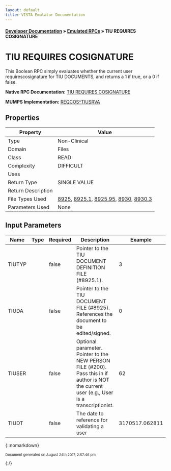 ```yaml
---
layout: default
title: VISTA Emulator Documentation
---
```


#### [Developer Documentation](../index) &#187; [Emulated RPCs](TableOfContents) &#187; TIU REQUIRES COSIGNATURE<br/>
# TIU REQUIRES COSIGNATURE

This Boolean RPC simply evaluates whether the current user requirescosignature for TIU DOCUMENTS, and returns a 1 if true, or a 0 if false.

**Native RPC Documentation:** [TIU REQUIRES COSIGNATURE](../VISTARPC/TIU_REQUIRES_COSIGNATURE)

**MUMPS Implementation:** [REQCOS^TIUSRVA](http://code.osehra.org/dox/Routine_TIUSRVA_source.html)

## Properties

Property | Value
--- | ---
Type | Non-Clinical
Domain | Files
Class | READ
Complexity | DIFFICULT
Uses | 
Return Type | SINGLE VALUE
Return Description | 
File Types Used | [8925](../VDM/Tiu_Document-8925), [8925.1](../VDM/Tiu_Document_Definition-8925_1), [8925.95](../VDM/TIU_Document_Parameters-8925_95), [8930](../VDM/Usr_Class-8930), [8930.3](../VDM/Usr_Class_Membership-8930_3)
Parameters Used | None


## Input Parameters

Name | Type | Required | Description | Example
--- | --- | --- | --- | ---
TIUTYP |  | false | Pointer to the TIU DOCUMENT DEFINITION FILE (#8925.1). | 3
TIUDA |  | false | Pointer to the TIU DOCUMENT FILE (#8925). References the document to be edited/signed. | 0
TIUSER |  | false | Optional parameter. Pointer to the NEW PERSON FILE (#200). Pass this in if author is NOT the current user (e.g., User is a transcriptionist. | 62
TIUDT |  | false | The date to reference for validating a user | 3170517.062811

{::nomarkdown} <br/><p style="font-size: 11px">Document generated on August 24th 2017, 2:57:46 pm</p>{:/}